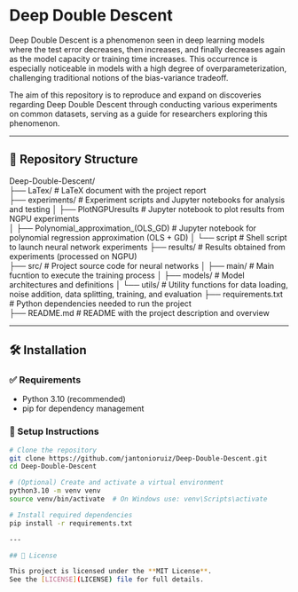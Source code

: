 # Deep Double Descent
Deep Double Descent is a phenomenon seen in deep learning models where the test error decreases, then increases, and finally decreases again as the model capacity or training time increases. This occurrence is especially noticeable in models with a high degree of overparameterization, challenging traditional notions of the bias-variance tradeoff.

The aim of this repository is to reproduce and expand on discoveries regarding Deep Double Descent through conducting various experiments on common datasets, serving as a guide for researchers exploring this phenomenon.

---

## 📁 Repository Structure

Deep-Double-Descent/  
├── LaTex/                                  # LaTeX document with the project report  
├── experiments/                            # Experiment scripts and Jupyter notebooks for analysis and testing
│   ├── PlotNGPUresults                     # Jupyter notebook to plot results from NGPU experiments  
│   ├── Polynomial_approximation_(OLS_GD)   # Jupyter notebook for polynomial regression approximation (OLS + GD)
│   └── script                              # Shell script to launch neural network experiments 
├── results/                                # Results obtained from experiments (processed on NGPU)  
├── src/                                    # Project source code for neural networks
│   ├── main/                               # Main fucntion to execute the training process 
│   ├── models/                             # Model architectures and definitions
│   └── utils/                              # Utility functions for data loading, noise addition, data splitting, training, and evaluation
├── requirements.txt                        # Python dependencies needed to run the project  
├── README.md                               # README with the project description and overview   

---

## 🛠️ Installation

### ✅ Requirements

- Python 3.10 (recommended)
- pip for dependency management

### 🔧 Setup Instructions

```bash
# Clone the repository
git clone https://github.com/jantonioruiz/Deep-Double-Descent.git
cd Deep-Double-Descent

# (Optional) Create and activate a virtual environment
python3.10 -m venv venv
source venv/bin/activate  # On Windows use: venv\Scripts\activate

# Install required dependencies
pip install -r requirements.txt

---

## 📄 License

This project is licensed under the **MIT License**.  
See the [LICENSE](LICENSE) file for full details.